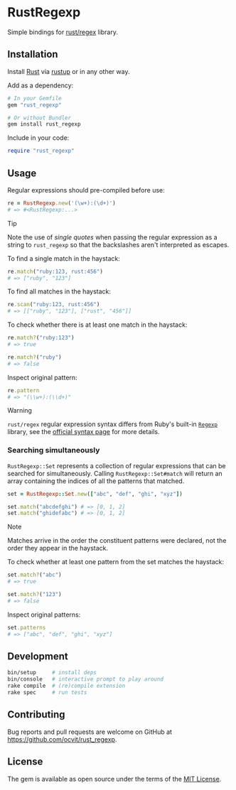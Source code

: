 # RustRegexp

Simple bindings for [rust/regex](https://docs.rs/regex/latest/regex/) library.

## Installation

Install [Rust](https://www.rust-lang.org/) via [rustup](https://rustup.rs/) or in any other way.

Add as a dependency:

```ruby
# In your Gemfile
gem "rust_regexp"

# Or without Bundler
gem install rust_regexp
```

Include in your code:

```ruby
require "rust_regexp"
```

## Usage

Regular expressions should pre-compiled before use:

```ruby
re = RustRegexp.new('(\w+):(\d+)')
# => #<RustRegexp:...>
```

> [!TIP]
> Note the use of *single quotes* when passing the regular expression as
> a string to `rust_regexp` so that the backslashes aren't interpreted as escapes.

To find a single match in the haystack:

```ruby
re.match("ruby:123, rust:456")
# => ["ruby", "123"]
```

To find all matches in the haystack:

```ruby
re.scan("ruby:123, rust:456")
# => [["ruby", "123"], ["rust", "456"]]
```

To check whether there is at least one match in the haystack:

```ruby
re.match?("ruby:123")
# => true

re.match?("ruby")
# => false
```

Inspect original pattern:

```ruby
re.pattern
# => "(\\w+):(\\d+)"
```

> [!WARNING]
> `rust/regex` regular expression syntax differs from Ruby's built-in
> [`Regexp`](https://docs.ruby-lang.org/en/3.4/Regexp.html) library, see the
> [official syntax page](https://docs.rs/regex/latest/regex/index.html#syntax) for more
> details.

### Searching simultaneously

`RustRegexp::Set` represents a collection of
regular expressions that can be searched for simultaneously. Calling `RustRegexp::Set#match` will return an array containing the indices of all the patterns that matched.

```ruby
set = RustRegexp::Set.new(["abc", "def", "ghi", "xyz"])

set.match("abcdefghi") # => [0, 1, 2]
set.match("ghidefabc") # => [0, 1, 2]
```

> [!NOTE]
> Matches arrive in the order the constituent patterns were declared,
> not the order they appear in the haystack.

To check whether at least one pattern from the set matches the haystack:

```ruby
set.match?("abc")
# => true

set.match?("123")
# => false
```

Inspect original patterns:

```ruby
set.patterns
# => ["abc", "def", "ghi", "xyz"]
```

## Development

```sh
bin/setup     # install deps
bin/console   # interactive prompt to play around
rake compile  # (re)compile extension
rake spec     # run tests
```

## Contributing

Bug reports and pull requests are welcome on GitHub at https://github.com/ocvit/rust_regexp.

## License

The gem is available as open source under the terms of the [MIT License](https://opensource.org/licenses/MIT).

